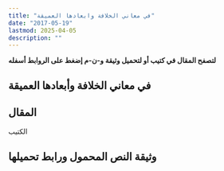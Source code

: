 ```yaml
---
title: "في معاني الخلافة وابعادها العميقة"
date: "2017-05-19"
lastmod: 2025-04-05
description: ""
---
```

**لتصفح المقال في كتيب أو لتحميل وثيقة و-ن-م إضغط على الروابط أسفله**

## **في معاني الخلافة وأبعادها العميقة**

## المقال

الكتيب

## وثيقة النص المحمول ورابط تحميلها

###
